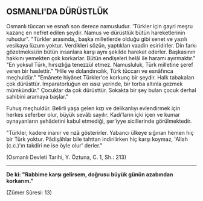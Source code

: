 ## OSMANLI'DA DÜRÜSTLÜK

Osmanlı tüccarı ve esnafı son derece namusludur. 'Türkler için gayri meşru kazanç en nefret edilen şeydir. Namus ve dürüstlük bütün hareketlerinin ruhudur". "Türkler arasında,, başka milletlerde olduğu gibi senet ve yazılı vesikaya lüzum yoktur. Verdikleri sözün, yaptıkları vaadin esiridirler. Din farkı gözetmeksizin bütün insanlara karşı aynı şekilde hareket ederler. Başkasının hakkını yemekten çok korkarlar. Bütün endişeleri helâl ile haramı ayırmaktır." "En yoksul Türk, hırsızlığa te­nezzül etmez. Namusluluk, Türk milletine şeref veren bir haslettir." "Hile ve dolandırıcılık, Türk tüccarı ve esnâfınca meçhuldür." "Emânete hiyânet Türkler'ce kor­kunç bir şeydir. Halk tabakaları çok dürüsttür. İmparatorluğun en ıssız yerinde, bir torba altınla gezmek müm­kündür." Çocuklar da çok dürüsttür. Sokakta bir şey bulan çocuk derhal sahibini aramaya başlar."

Fuhuş meçhuldür. Belirli yaşa gelen kızı ve delikanlıyı evlendirmek için herkes seferber olur, büyük sevâb sayı­lır. Kadı'ların içki içen ve kumar oynayanların şehâdetini kabul etmediği, şer'iyye sicillerinde görül­mektedir.

"Türkler, kadere inanır ve rızâ gösterirler. Yabancı ül­keye sığınan hemen hiç bir Türk yoktur. Pâdişâhlar bile tahttan indirilirken hiç karşı koymaz, 'Allah (c.c.)'ın tak­diri ne ise öyle olur' derler."

(Osmanlı Devleti Tarihi, Y. Öztuna, C. 1, Sh.: 213)

<hr>

**De ki: "Rabbime karşı gelirsem, doğrusu büyük gü­nün azabından korkarım."**

(Zümer Sûresi: 13)
